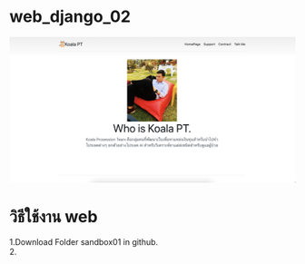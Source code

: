 # web_django_02
 
<img src='https://github.com/koala45601/Web-Overview/blob/main/Screen%20Shot%202565-03-28%20at%2014.48.12.png?raw=true'>

<H1>วิธีใช้งาน web</H1>
<a>
 1.Download Folder sandbox01 in github.<br>
 2.
</a>
